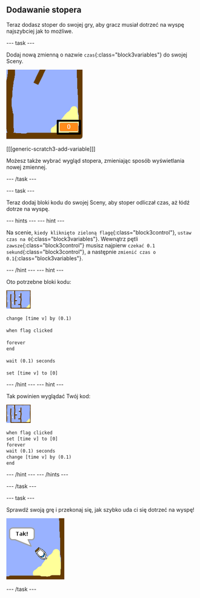 ## Dodawanie stopera

Teraz dodasz stoper do swojej gry, aby gracz musiał dotrzeć na wyspę najszybciej jak to możliwe.

\--- task \---

Dodaj nową zmienną o nazwie `czas`{:class="block3variables"} do swojej Sceny.

![zrzut ekranu](images/boat-variable-annotated.png)

[[[generic-scratch3-add-variable]]]

Możesz także wybrać wygląd stopera, zmieniając sposób wyświetlania nowej zmiennej.

\--- /task \---

\--- task \---

Teraz dodaj bloki kodu do swojej Sceny, aby stoper odliczał czas, aż łódź dotrze na wyspę.

\--- hints \--- \--- hint \---

Na scenie, `kiedy kliknięto zieloną flagę`{:class="block3control"}, `ustaw czas na 0`{:class="block3variables"}. Wewnątrz pętli `zawsze`{:class="block3control"} musisz najpierw `czekać 0.1 sekund`{:class="block3control"}, a następnie `zmienić czas o 0.1`{:class="block3variables"}.

\--- /hint \--- \--- hint \---

Oto potrzebne bloki kodu:

![scena](images/stage.png)

```blocks3
change [time v] by (0.1)

when flag clicked

forever
end

wait (0.1) seconds

set [time v] to [0]
```

\--- /hint \--- \--- hint \---

Tak powinien wyglądać Twój kod:

![scena](images/stage.png)

```blocks3
when flag clicked
set [time v] to [0]
forever
wait (0.1) seconds
change [time v] by (0.1)
end
```

\--- /hint \--- \--- /hints \---

\--- /task \---

\--- task \---

Sprawdź swoją grę i przekonaj się, jak szybko uda ci się dotrzeć na wyspę!

![zrzut ekranu](images/boat-variable-test.png)

\--- /task \---